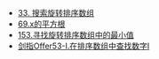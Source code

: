 * [33. 搜索旋转排序数组](leetcode/binsearch/33.搜索旋转排序数组)
* [69.x的平方根](leetcode/binsearch/69.x的平方根)
* [153.寻找旋转排序数组中的最小值](leetcode/binsearch/153.寻找旋转排序数组中的最小值)
* [剑指Offer53-I.在排序数组中查找数字I](leetcode/binsearch/剑指Offer53-I.在排序数组中查找数字I)

